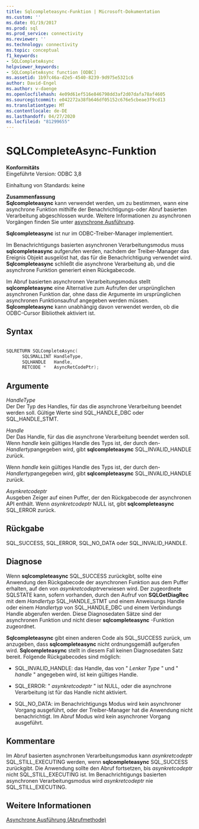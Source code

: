 ```yaml
---
title: Sqlcompleteasync-Funktion | Microsoft-Dokumentation
ms.custom: ''
ms.date: 01/19/2017
ms.prod: sql
ms.prod_service: connectivity
ms.reviewer: ''
ms.technology: connectivity
ms.topic: conceptual
f1_keywords:
- SQLCompleteAsync
helpviewer_keywords:
- SQLCompleteAsync function [ODBC]
ms.assetid: 1b97c46a-d2e5-4540-8239-9d975e5321c6
author: David-Engel
ms.author: v-daenge
ms.openlocfilehash: 4e09d61ef516e846798dd3af2d07dafa78af4605
ms.sourcegitcommit: e042272a38fb646df05152c676e5cbeae3f9cd13
ms.translationtype: MT
ms.contentlocale: de-DE
ms.lasthandoff: 04/27/2020
ms.locfileid: "81299655"
---
```

# <a name="sqlcompleteasync-function"></a>SQLCompleteAsync-Funktion
**Konformitäts**  
 Eingeführte Version: ODBC 3,8  
  
 Einhaltung von Standards: keine  
  
 **Zusammenfassung**  
 **Sqlcompleteasync** kann verwendet werden, um zu bestimmen, wann eine asynchrone Funktion mithilfe der Benachrichtigungs-oder Abruf basierten Verarbeitung abgeschlossen wurde. Weitere Informationen zu asynchronen Vorgängen finden Sie unter [asynchrone Ausführung](../../../odbc/reference/develop-app/asynchronous-execution.md).  
  
 **Sqlcompleteasync** ist nur im ODBC-Treiber-Manager implementiert.  
  
 Im Benachrichtigungs basierten asynchronen Verarbeitungsmodus muss **sqlcompleteasync** aufgerufen werden, nachdem der Treiber-Manager das Ereignis Objekt ausgelöst hat, das für die Benachrichtigung verwendet wird. **Sqlcompleteasync** schließt die asynchrone Verarbeitung ab, und die asynchrone Funktion generiert einen Rückgabecode.  
  
 Im Abruf basierten asynchronen Verarbeitungsmodus stellt **sqlcompleteasync** eine Alternative zum Aufrufen der ursprünglichen asynchronen Funktion dar, ohne dass die Argumente im ursprünglichen asynchronen Funktionsaufruf angegeben werden müssen. **Sqlcompleteasync** kann unabhängig davon verwendet werden, ob die ODBC-Cursor Bibliothek aktiviert ist.  
  
## <a name="syntax"></a>Syntax  
  
```cpp  
  
SQLRETURN SQLCompleteAsync(  
      SQLSMALLINT HandleType,  
      SQLHANDLE   Handle,  
      RETCODE *   AsyncRetCodePtr);  
```  
  
## <a name="arguments"></a>Argumente  
 *HandleType*  
 Der Der Typ des Handles, für das die asynchrone Verarbeitung beendet werden soll. Gültige Werte sind SQL_HANDLE_DBC oder SQL_HANDLE_STMT.  
  
 *Handle*  
 Der Das Handle, für das die asynchrone Verarbeitung beendet werden soll. Wenn *handle* kein gültiges Handle des Typs ist, der durch den- *Handlertyp*angegeben wird, gibt **sqlcompleteasync** SQL_INVALID_HANDLE zurück.  
  
 Wenn *handle* kein gültiges Handle des Typs ist, der durch den- *Handlertyp*angegeben wird, gibt **sqlcompleteasync** SQL_INVALID_HANDLE zurück.  
  
 *Asynkretcodeptr*  
 Ausgeben Zeiger auf einen Puffer, der den Rückgabecode der asynchronen API enthält. Wenn *asynkretcodeptr* NULL ist, gibt **sqlcompleteasync** SQL_ERROR zurück.  
  
## <a name="returns"></a>Rückgabe  
 SQL_SUCCESS, SQL_ERROR, SQL_NO_DATA oder SQL_INVALID_HANDLE.  
  
## <a name="diagnostics"></a>Diagnose  
 Wenn **sqlcompleteasync** SQL_SUCCESS zurückgibt, sollte eine Anwendung den Rückgabecode der asynchronen Funktion aus dem Puffer erhalten, auf den von *asynkretcodeptr*verwiesen wird. Der zugeordnete SQLSTATE kann, sofern vorhanden, durch den Aufruf von **SQLGetDiagRec** mit dem *Handlertyp* SQL_HANDLE_STMT und einem Anweisungs Handle oder einem *Handlertyp* von SQL_HANDLE_DBC und einem Verbindungs Handle abgerufen werden. Diese Diagnosedaten Sätze sind der asynchronen Funktion und nicht dieser **sqlcompleteasync** -Funktion zugeordnet.  
  
 **Sqlcompleteasync** gibt einen anderen Code als SQL_SUCCESS zurück, um anzugeben, dass **sqlcompleteasync** nicht ordnungsgemäß aufgerufen wird. **Sqlcompleteasync** stellt in diesem Fall keinen Diagnosedaten Satz bereit. Folgende Rückgabecodes sind möglich:  
  
-   SQL_INVALID_HANDLE: das Handle, das von " *Lenker Type* " und " *handle* " angegeben wird, ist kein gültiges Handle.  
  
-   SQL_ERROR: " *asynkretcodeptr* " ist NULL, oder die asynchrone Verarbeitung ist für das Handle nicht aktiviert.  
  
-   SQL_NO_DATA: im Benachrichtigungs Modus wird kein asynchroner Vorgang ausgeführt, oder der Treiber-Manager hat die Anwendung nicht benachrichtigt. Im Abruf Modus wird kein asynchroner Vorgang ausgeführt.  
  
## <a name="comments"></a>Kommentare  
 Im Abruf basierten asynchronen Verarbeitungsmodus kann *asynkretcodeptr* SQL_STILL_EXECUTING werden, wenn **sqlcompleteasync** SQL_SUCCESS zurückgibt. Die Anwendung sollte den Abruf fortsetzen, bis *asynkretcodeptr* nicht SQL_STILL_EXECUTING ist. Im Benachrichtigungs basierten asynchronen Verarbeitungsmodus wird *asynkretcodeptr* nie SQL_STILL_EXECUTING.  
  
## <a name="see-also"></a>Weitere Informationen  
 [Asynchrone Ausführung (Abrufmethode)](../../../odbc/reference/develop-app/asynchronous-execution-polling-method.md)
